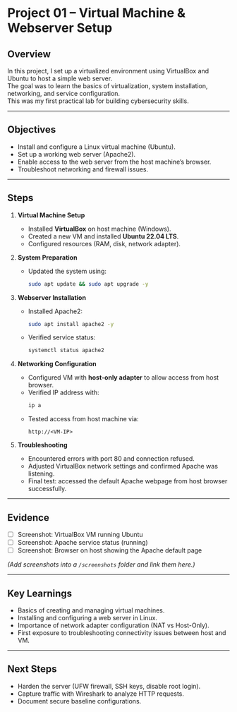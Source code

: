 # Project 01 – Virtual Machine & Webserver Setup

## Overview
In this project, I set up a virtualized environment using VirtualBox and Ubuntu to host a simple web server.  
The goal was to learn the basics of virtualization, system installation, networking, and service configuration.  
This was my first practical lab for building cybersecurity skills.

---

## Objectives
- Install and configure a Linux virtual machine (Ubuntu).
- Set up a working web server (Apache2).
- Enable access to the web server from the host machine’s browser.
- Troubleshoot networking and firewall issues.

---

## Steps

1. **Virtual Machine Setup**
   - Installed **VirtualBox** on host machine (Windows).
   - Created a new VM and installed **Ubuntu 22.04 LTS**.
   - Configured resources (RAM, disk, network adapter).

2. **System Preparation**
   - Updated the system using:
     ```bash
     sudo apt update && sudo apt upgrade -y
     ```

3. **Webserver Installation**
   - Installed Apache2:
     ```bash
     sudo apt install apache2 -y
     ```
   - Verified service status:
     ```bash
     systemctl status apache2
     ```

4. **Networking Configuration**
   - Configured VM with **host-only adapter** to allow access from host browser.
   - Verified IP address with:
     ```bash
     ip a
     ```
   - Tested access from host machine via:
     ```
     http://<VM-IP>
     ```

5. **Troubleshooting**
   - Encountered errors with port 80 and connection refused.
   - Adjusted VirtualBox network settings and confirmed Apache was listening.
   - Final test: accessed the default Apache webpage from host browser successfully.

---

## Evidence
- [ ] Screenshot: VirtualBox VM running Ubuntu  
- [ ] Screenshot: Apache service status (running)  
- [ ] Screenshot: Browser on host showing the Apache default page  

*(Add screenshots into a `/screenshots` folder and link them here.)*

---

## Key Learnings
- Basics of creating and managing virtual machines.
- Installing and configuring a web server in Linux.
- Importance of network adapter configuration (NAT vs Host-Only).
- First exposure to troubleshooting connectivity issues between host and VM.

---

## Next Steps
- Harden the server (UFW firewall, SSH keys, disable root login).
- Capture traffic with Wireshark to analyze HTTP requests.
- Document secure baseline configurations.
